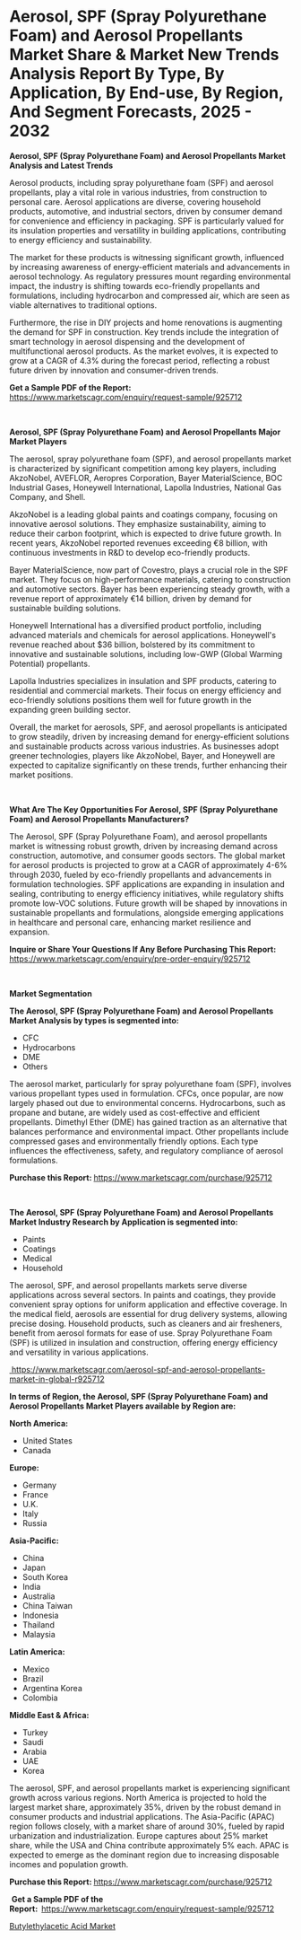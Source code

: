<p><h1>Aerosol, SPF (Spray Polyurethane Foam) and Aerosol Propellants Market Share & Market New Trends Analysis Report By Type, By Application, By End-use, By Region, And Segment Forecasts, 2025 - 2032</h1></p><p><strong>Aerosol, SPF (Spray Polyurethane Foam) and Aerosol Propellants Market Analysis and Latest Trends</strong></p>
<p><p>Aerosol products, including spray polyurethane foam (SPF) and aerosol propellants, play a vital role in various industries, from construction to personal care. Aerosol applications are diverse, covering household products, automotive, and industrial sectors, driven by consumer demand for convenience and efficiency in packaging. SPF is particularly valued for its insulation properties and versatility in building applications, contributing to energy efficiency and sustainability.</p><p>The market for these products is witnessing significant growth, influenced by increasing awareness of energy-efficient materials and advancements in aerosol technology. As regulatory pressures mount regarding environmental impact, the industry is shifting towards eco-friendly propellants and formulations, including hydrocarbon and compressed air, which are seen as viable alternatives to traditional options. </p><p>Furthermore, the rise in DIY projects and home renovations is augmenting the demand for SPF in construction. Key trends include the integration of smart technology in aerosol dispensing and the development of multifunctional aerosol products. As the market evolves, it is expected to grow at a CAGR of 4.3% during the forecast period, reflecting a robust future driven by innovation and consumer-driven trends.</p></p>
<p><strong>Get a Sample PDF of the Report:&nbsp;</strong> <a href="https://www.marketscagr.com/enquiry/request-sample/925712?utm_campaign=3292&utm_medium=2&utm_source=Github&utm_content=ia&utm_term=03042025&utm_id=aerosol-spf-spray-polyurethane-foam-and-aerosol-propellants">https://www.marketscagr.com/enquiry/request-sample/925712</a></p>
<p>&nbsp;</p>
<p><strong>Aerosol, SPF (Spray Polyurethane Foam) and Aerosol Propellants Major Market Players</strong></p>
<p><p>The aerosol, spray polyurethane foam (SPF), and aerosol propellants market is characterized by significant competition among key players, including AkzoNobel, AVEFLOR, Aeropres Corporation, Bayer MaterialScience, BOC Industrial Gases, Honeywell International, Lapolla Industries, National Gas Company, and Shell. </p><p>AkzoNobel is a leading global paints and coatings company, focusing on innovative aerosol solutions. They emphasize sustainability, aiming to reduce their carbon footprint, which is expected to drive future growth. In recent years, AkzoNobel reported revenues exceeding €8 billion, with continuous investments in R&D to develop eco-friendly products.</p><p>Bayer MaterialScience, now part of Covestro, plays a crucial role in the SPF market. They focus on high-performance materials, catering to construction and automotive sectors. Bayer has been experiencing steady growth, with a revenue report of approximately €14 billion, driven by demand for sustainable building solutions.</p><p>Honeywell International has a diversified product portfolio, including advanced materials and chemicals for aerosol applications. Honeywell's revenue reached about $36 billion, bolstered by its commitment to innovative and sustainable solutions, including low-GWP (Global Warming Potential) propellants.</p><p>Lapolla Industries specializes in insulation and SPF products, catering to residential and commercial markets. Their focus on energy efficiency and eco-friendly solutions positions them well for future growth in the expanding green building sector.</p><p>Overall, the market for aerosols, SPF, and aerosol propellants is anticipated to grow steadily, driven by increasing demand for energy-efficient solutions and sustainable products across various industries. As businesses adopt greener technologies, players like AkzoNobel, Bayer, and Honeywell are expected to capitalize significantly on these trends, further enhancing their market positions.</p></p>
<p>&nbsp;</p>
<p><strong>What Are The Key Opportunities For Aerosol, SPF (Spray Polyurethane Foam) and Aerosol Propellants Manufacturers?</strong></p>
<p><p>The Aerosol, SPF (Spray Polyurethane Foam), and aerosol propellants market is witnessing robust growth, driven by increasing demand across construction, automotive, and consumer goods sectors. The global market for aerosol products is projected to grow at a CAGR of approximately 4-6% through 2030, fueled by eco-friendly propellants and advancements in formulation technologies. SPF applications are expanding in insulation and sealing, contributing to energy efficiency initiatives, while regulatory shifts promote low-VOC solutions. Future growth will be shaped by innovations in sustainable propellants and formulations, alongside emerging applications in healthcare and personal care, enhancing market resilience and expansion.</p></p>
<p><strong>Inquire or Share Your Questions If Any Before Purchasing This Report:</strong> <a href="https://www.marketscagr.com/enquiry/pre-order-enquiry/925712?utm_campaign=3292&utm_medium=2&utm_source=Github&utm_content=ia&utm_term=03042025&utm_id=aerosol-spf-spray-polyurethane-foam-and-aerosol-propellants">https://www.marketscagr.com/enquiry/pre-order-enquiry/925712</a></p>
<p>&nbsp;</p>
<p><strong>Market Segmentation</strong></p>
<p><strong>The Aerosol, SPF (Spray Polyurethane Foam) and Aerosol Propellants Market Analysis by types is segmented into:</strong></p>
<p><ul><li>CFC</li><li>Hydrocarbons</li><li>DME</li><li>Others</li></ul></p>
<p><p>The aerosol market, particularly for spray polyurethane foam (SPF), involves various propellant types used in formulation. CFCs, once popular, are now largely phased out due to environmental concerns. Hydrocarbons, such as propane and butane, are widely used as cost-effective and efficient propellants. Dimethyl Ether (DME) has gained traction as an alternative that balances performance and environmental impact. Other propellants include compressed gases and environmentally friendly options. Each type influences the effectiveness, safety, and regulatory compliance of aerosol formulations.</p></p>
<p><strong>Purchase this Report:&nbsp;</strong><a href="https://www.marketscagr.com/purchase/925712?utm_campaign=3292&utm_medium=2&utm_source=Github&utm_content=ia&utm_term=03042025&utm_id=aerosol-spf-spray-polyurethane-foam-and-aerosol-propellants">https://www.marketscagr.com/purchase/925712</a></p>
<p>&nbsp;</p>
<p><strong>The Aerosol, SPF (Spray Polyurethane Foam) and Aerosol Propellants Market Industry Research by Application is segmented into:</strong></p>
<p><ul><li>Paints</li><li>Coatings</li><li>Medical</li><li>Household</li></ul></p>
<p><p>The aerosol, SPF, and aerosol propellants markets serve diverse applications across several sectors. In paints and coatings, they provide convenient spray options for uniform application and effective coverage. In the medical field, aerosols are essential for drug delivery systems, allowing precise dosing. Household products, such as cleaners and air fresheners, benefit from aerosol formats for ease of use. Spray Polyurethane Foam (SPF) is utilized in insulation and construction, offering energy efficiency and versatility in various applications.</p></p>
<p><a href="https://www.marketscagr.com/aerosol-spf-and-aerosol-propellants-market-in-global-r925712?utm_campaign=3292&utm_medium=2&utm_source=Github&utm_content=ia&utm_term=03042025&utm_id=aerosol-spf-spray-polyurethane-foam-and-aerosol-propellants">&nbsp;https://www.marketscagr.com/aerosol-spf-and-aerosol-propellants-market-in-global-r925712</a></p>
<p><strong>In terms of Region, the Aerosol, SPF (Spray Polyurethane Foam) and Aerosol Propellants Market Players available by Region are:</strong></p>
<p>
    <p> <strong> North America: </strong>
        <ul>
            <li>United States</li>
            <li>Canada</li>
        </ul>
        </p> 
    <p> <strong> Europe: </strong>
        <ul>
            <li>Germany</li>
            <li>France</li>
            <li>U.K.</li>
            <li>Italy</li>
            <li>Russia</li>
        </ul>
        </p> 
    <p> <strong> Asia-Pacific: </strong>
        <ul>
            <li>China</li>
            <li>Japan</li>
            <li>South Korea</li>
            <li>India</li>
            <li>Australia</li>
            <li>China Taiwan</li>
            <li>Indonesia</li>
            <li>Thailand</li>
            <li>Malaysia</li>
        </ul>
        </p> 
    <p> <strong> Latin America: </strong>
        <ul>
            <li>Mexico</li>
            <li>Brazil</li>
            <li>Argentina Korea</li>
            <li>Colombia</li>
        </ul>
        </p> 
    <p> <strong> Middle East & Africa: </strong>
        <ul>
            <li>Turkey</li>
            <li>Saudi</li>
            <li>Arabia</li>
            <li>UAE</li>
            <li>Korea</li>
        </ul>
    </p>
    </p>
<p><p>The aerosol, SPF, and aerosol propellants market is experiencing significant growth across various regions. North America is projected to hold the largest market share, approximately 35%, driven by the robust demand in consumer products and industrial applications. The Asia-Pacific (APAC) region follows closely, with a market share of around 30%, fueled by rapid urbanization and industrialization. Europe captures about 25% market share, while the USA and China contribute approximately 5% each. APAC is expected to emerge as the dominant region due to increasing disposable incomes and population growth.</p></p>
<p><strong>Purchase this Report: </strong><a href="https://www.marketscagr.com/purchase/925712?utm_campaign=3292&utm_medium=2&utm_source=Github&utm_content=ia&utm_term=03042025&utm_id=aerosol-spf-spray-polyurethane-foam-and-aerosol-propellants">https://www.marketscagr.com/purchase/925712</a></p>
<p>&nbsp;<strong>Get a Sample PDF of the Report:&nbsp;&nbsp;</strong><a href="https://www.marketscagr.com/enquiry/request-sample/925712?utm_campaign=3292&utm_medium=2&utm_source=Github&utm_content=ia&utm_term=03042025&utm_id=aerosol-spf-spray-polyurethane-foam-and-aerosol-propellants">https://www.marketscagr.com/enquiry/request-sample/925712</a></p>
<p><strong></strong></p>
<p><p><a href="https://github.com/lefiobakali/Market-Research-Report-List-1/blob/main/butylethylacetic-acid-market.md?utm_campaign=3292&utm_medium=2&utm_source=Github&utm_content=ia&utm_term=03042025&utm_id=aerosol-spf-spray-polyurethane-foam-and-aerosol-propellants">Butylethylacetic Acid Market</a></p></p>